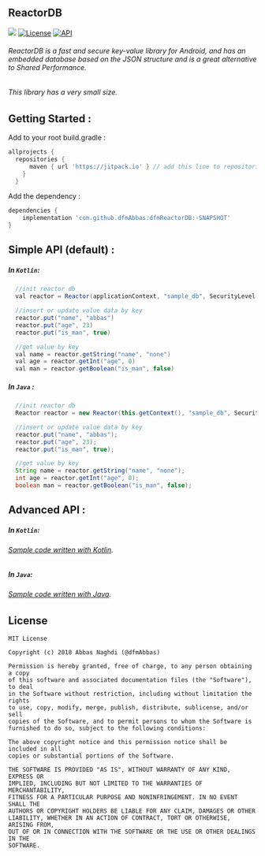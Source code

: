 ## ReactorDB
[![](https://jitpack.io/v/dfmAbbas/dfmReactorDB.svg)](https://jitpack.io/#dfmAbbas/dfmReactorDB)
[![License](http://img.shields.io/badge/license-MIT-green.svg?style=flat)](https://github.com/dfmAbbas/dfmReactorDB)
[![API](https://img.shields.io/badge/API-15%2B-blue.svg?style=flat)](https://github.com/dfmAbbas/dfmReactorDB)

###### ReactorDB is a fast and secure key-value library for Android, and has an embedded database based on the JSON structure and is a great alternative to Shared Performance.
###### This library has a very small size.

## Getting Started :
Add to your root build.gradle :
```Groovy
allprojects {
  repositories {
      maven { url 'https://jitpack.io' } // add this line to repositories
    }
  }
```

Add the dependency :
```Groovy
dependencies {
    implementation 'com.github.dfmAbbas:dfmReactorDB:-SNAPSHOT'
}
```

## Simple API (default) :

##### In `Kotlin`:
```Groovy
  //init reactor db
  val reactor = Reactor(applicationContext, "sample_db", SecurityLevel.NONE)

  //insert or update value data by key
  reactor.put("name", "abbas")
  reactor.put("age", 23)
  reactor.put("is_man", true)

  //get value by key
  val name = reactor.getString("name", "none")
  val age = reactor.getInt("age", 0)
  val man = reactor.getBoolean("is_man", false)
```

##### In `Java` :
```Groovy
  //init reactor db
  Reactor reactor = new Reactor(this.getContext(), "sample_db", SecurityLevel.NONE);

  //insert or update value data by key
  reactor.put("name", "abbas");
  reactor.put("age", 23);
  reactor.put("is_man", true);

  //get value by key
  String name = reactor.getString("name", "none");
  int age = reactor.getInt("age", 0);
  boolean man = reactor.getBoolean("is_man", false);
```

## Advanced API :

##### In `Kotlin`:
###### [Sample code written with Kotlin](sample/src/main/java/com/dfmabbas/sample/KotlinSample.kt).

##### In `Java`:
###### [Sample code written with Java](sample/src/main/java/com/dfmabbas/sample/JavaSample.java).

## License
    MIT License

    Copyright (c) 2018 Abbas Naghdi (@dfmAbbas)

    Permission is hereby granted, free of charge, to any person obtaining a copy
    of this software and associated documentation files (the "Software"), to deal
    in the Software without restriction, including without limitation the rights
    to use, copy, modify, merge, publish, distribute, sublicense, and/or sell
    copies of the Software, and to permit persons to whom the Software is
    furnished to do so, subject to the following conditions:

    The above copyright notice and this permission notice shall be included in all
    copies or substantial portions of the Software.

    THE SOFTWARE IS PROVIDED "AS IS", WITHOUT WARRANTY OF ANY KIND, EXPRESS OR
    IMPLIED, INCLUDING BUT NOT LIMITED TO THE WARRANTIES OF MERCHANTABILITY,
    FITNESS FOR A PARTICULAR PURPOSE AND NONINFRINGEMENT. IN NO EVENT SHALL THE
    AUTHORS OR COPYRIGHT HOLDERS BE LIABLE FOR ANY CLAIM, DAMAGES OR OTHER
    LIABILITY, WHETHER IN AN ACTION OF CONTRACT, TORT OR OTHERWISE, ARISING FROM,
    OUT OF OR IN CONNECTION WITH THE SOFTWARE OR THE USE OR OTHER DEALINGS IN THE
    SOFTWARE.

